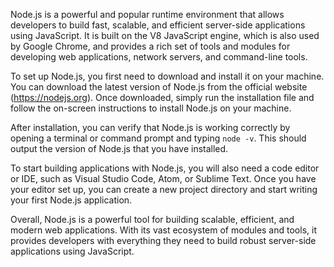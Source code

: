 Node.js is a powerful and popular runtime environment that allows developers to build fast, scalable, and efficient server-side applications using JavaScript. It is built on the V8 JavaScript engine, which is also used by Google Chrome, and provides a rich set of tools and modules for developing web applications, network servers, and command-line tools.

To set up Node.js, you first need to download and install it on your machine. You can download the latest version of Node.js from the official website (https://nodejs.org). Once downloaded, simply run the installation file and follow the on-screen instructions to install Node.js on your machine.

After installation, you can verify that Node.js is working correctly by opening a terminal or command prompt and typing `node -v`. This should output the version of Node.js that you have installed.

To start building applications with Node.js, you will also need a code editor or IDE, such as Visual Studio Code, Atom, or Sublime Text. Once you have your editor set up, you can create a new project directory and start writing your first Node.js application.

Overall, Node.js is a powerful tool for building scalable, efficient, and modern web applications. With its vast ecosystem of modules and tools, it provides developers with everything they need to build robust server-side applications using JavaScript.
